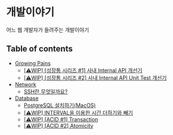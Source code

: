 # 개발이야기

어느 웹 개발자가 들려주는 개발이야기

## Table of contents

- [Growing Pains](growing-pains)
    - [[⚠️WIP] [성장통 시리즈 #1] 사내 Internal API 개선기](growing-pains/1-internalapi-개선기)
    - [[⚠️WIP] [성장통 시리즈 #2] 사내 Internal API Unit Test 개선기](growing-pains/2-internalapi-unittest-개선기)
- [Network](network)
    - [SSH란 무엇일까요?](network/ssh)
- [Database](database)
    - [PostgreSQL 설치하기(MacOS)](database/installation(postgres))
    - [[⚠️WIP] INTERVAL을 이용한 시간 더하기와 빼기](database/interval)
    - [[⚠️WIP] [ACID #1] Transaction](database/acid#1-transaction)
    - [[⚠️WIP] [ACID #2] Atomicity](database/acid#2-atomicity)